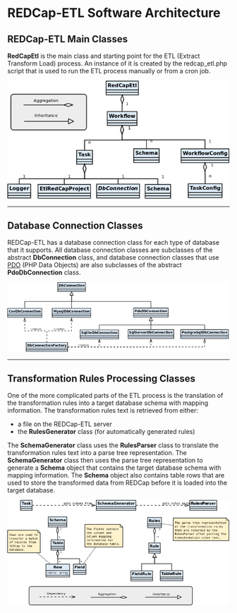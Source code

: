 REDCap-ETL Software Architecture
=========================================

REDCap-ETL Main Classes
------------------------------

**RedCapEtl** is the main class and starting point for the ETL (Extract
Transform Load) process. An instance of it is created by the
redcap_etl.php script that is used to run the ETL process manually
or from a cron job. 
<br />

![Main REDCap-ETL Classes](redcap-etl-classes.png)

---

Database Connection Classes
------------------------------------------

REDCap-ETL has a database connection class for each type of database that it supports.
All database connection classes are subclasses of the abstract **DbConnection** class, and database
connection classes that use [PDO](https://www.php.net/manual/en/book.pdo.php) (PHP Data Objects)
are also subclasses of the
abstract **PdoDbConnection** class.

![REDCap-ETL Database Connection Classes](redcap-etl-db-connections.png)


---

Transformation Rules Processing Classes
------------------------------------------

One of the more complicated parts of the ETL process is the translation of the
transformation rules into a target database schema with mapping information.
The transformation rules text is retrieved from either:

* a file on the REDCap-ETL server
* the **RulesGenerator** class (for automatically generated rules)

The **SchemaGenerator** class uses the **RulesParser** class to translate
the transformation rules text into a parse tree representation.
The **SchemaGenerator** class then uses the parse tree representation to
generate a **Schema** object that contains the target database schema
with mapping information. The **Schema** object also contains table rows
that are used to store the transformed data from REDCap before it is
loaded into the target database.
<br />

![REDCap-ETL Schema Generation](redcap-etl-schema-generation.png)

<br />
